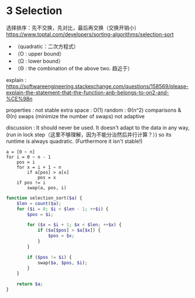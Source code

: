 # 3 Selection

选择排序：先不交换，先对比，最后再交换（交换开销小）
https://www.toptal.com/developers/sorting-algorithms/selection-sort

- （quadratic：二次方程式）
- （O : upper bound）
- （Ω : lower bound）
- （Θ : the combination of the above two. 趋近于）

explain : https://softwareengineering.stackexchange.com/questions/158569/please-explain-the-statement-that-the-function-anb-belongs-to-on2-and-%CE%98n

properties :
    not stable
        extra space : O(1)
    random : Θ(n^2) comparisons & Θ(n) swaps
        (minimize the number of swaps)
    not adaptive

discussion :
    It should never be used. It doesn't adapt to the data in any way,
    (run in lock step（这里不够理解，因为不能分治然后并行计算？）)
    so its runtime is always quadratic. (Furthermore it isn't stable!)

``` pseudo code
a = [0 ~ n]
for i = 0 ~ n - 1
    pos = i
    for x = i + 1 ~ n
        if a[pos] > a[x]
            pos = x
    if pos != i
        swap(a, pos, i)
```

``` php
function selection_sort($a) {
    $len = count($a);
    for ($i = 0; $i < $len - 1; ++$i) {
        $pos = $i;

        for ($x = $i + 1; $x < $len; ++$x) {
            if ($a[$pos] > $a[$x]) {
                $pos = $x;
            }
        }

        if ($pos != $i) {
            swap($a, $pos, $i);
        }
    }

    return $a;
}
```